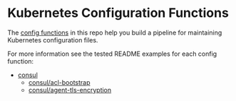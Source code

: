 [config-functions]: https://github.com/kubernetes-sigs/kustomize/blob/283ec677ee8c0a976e7defb539d3c55d390278a4/cmd/config/docs/api-conventions/functions-spec.md

# Kubernetes Configuration Functions

The [config functions][config-functions] in this repo help you build a pipeline
for maintaining Kubernetes configuration files.

For more information see the tested README examples for each config function:
- [consul](/consul)
  - [consul/acl-bootstrap](/consul/acl-bootstrap)
  - [consul/agent-tls-encryption](/consul/agent-tls-encryption)
